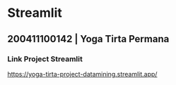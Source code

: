 # Streamlit

## 200411100142 | Yoga Tirta Permana

### Link Project Streamlit

https://yoga-tirta-project-datamining.streamlit.app/

